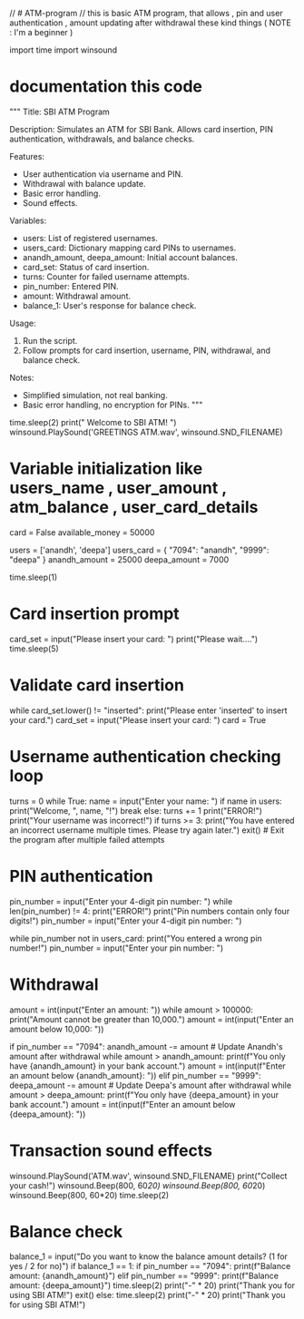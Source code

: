 // # ATM-program
// this is basic ATM program, that allows , pin and user authentication , amount updating after withdrawal these kind things ( NOTE : I'm a beginner ) 

import time
import winsound

# documentation this code
"""
Title: SBI ATM Program

Description:
Simulates an ATM for SBI Bank. Allows card insertion, PIN authentication, withdrawals, and balance checks.

Features:
- User authentication via username and PIN.
- Withdrawal with balance update.
- Basic error handling.
- Sound effects.

Variables:
- users: List of registered usernames.
- users_card: Dictionary mapping card PINs to usernames.
- anandh_amount, deepa_amount: Initial account balances.
- card_set: Status of card insertion.
- turns: Counter for failed username attempts.
- pin_number: Entered PIN.
- amount: Withdrawal amount.
- balance_1: User's response for balance check.

Usage:
1. Run the script.
2. Follow prompts for card insertion, username, PIN, withdrawal, and balance check.

Notes:
- Simplified simulation, not real banking.
- Basic error handling, no encryption for PINs.
"""

time.sleep(2)
print("  Welcome to SBI ATM! ")
winsound.PlaySound('GREETINGS ATM.wav', winsound.SND_FILENAME)

# Variable initialization like users_name , user_amount , atm_balance , user_card_details
card = False
available_money = 50000

users = ['anandh', 'deepa']
users_card = {
    "7094": "anandh",
    "9999": "deepa"
}
anandh_amount = 25000
deepa_amount = 7000

time.sleep(1)

# Card insertion prompt
card_set = input("Please insert your card: ")
print("Please wait....")
time.sleep(5)

# Validate card insertion
while card_set.lower() != "inserted":
    print("Please enter 'inserted' to insert your card.")
    card_set = input("Please insert your card: ")
card = True

# Username authentication checking loop
turns = 0
while True:
    name = input("Enter your name: ")
    if name in users:
        print("Welcome, ", name, "!")
        break
    else:
        turns += 1
        print("ERROR!")
        print("Your username was incorrect!")
        if turns >= 3:
            print("You have entered an incorrect username multiple times. Please try again later.")
            exit()  # Exit the program after multiple failed attempts

# PIN authentication
pin_number = input("Enter your 4-digit pin number: ")
while len(pin_number) != 4:
    print("ERROR!")
    print("Pin numbers contain only four digits!")
    pin_number = input("Enter your 4-digit pin number: ")

while pin_number not in users_card:
    print("You entered a wrong pin number!")
    pin_number = input("Enter your pin number: ")

# Withdrawal
amount = int(input("Enter an amount: "))
while amount > 100000:
    print("Amount cannot be greater than 10,000.")
    amount = int(input("Enter an amount below 10,000: "))

if pin_number == "7094":
    anandh_amount -= amount  # Update Anandh's amount after withdrawal
    while amount > anandh_amount:
        print(f"You only have {anandh_amount} in your bank account.")
        amount = int(input(f"Enter an amount below {anandh_amount}: "))
elif pin_number == "9999":
    deepa_amount -= amount  # Update Deepa's amount after withdrawal
    while amount > deepa_amount:
        print(f"You only have {deepa_amount} in your bank account.")
        amount = int(input(f"Enter an amount below {deepa_amount}: "))

# Transaction sound effects
winsound.PlaySound('ATM.wav', winsound.SND_FILENAME)
print("Collect your cash!")
winsound.Beep(800, 60*20)
winsound.Beep(800, 60*20)
winsound.Beep(800, 60*20)
time.sleep(2)

# Balance check
balance_1 = input("Do you want to know the balance amount details? (1 for yes / 2 for no)")
if balance_1 == 1:
     if pin_number == "7094":
         print(f"Balance amount: {anandh_amount}")
     elif pin_number == "9999":
         print(f"Balance amount: {deepa_amount}")
         time.sleep(2)
         print("-" * 20)
         print("Thank you for using SBI ATM!")
         exit()
else:
     time.sleep(2)
     print("-" * 20)
     print("Thank you for using SBI ATM!")
